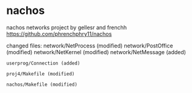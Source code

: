 nachos
======

nachos networks project by gellesr and frenchh
https://github.com/phrenchphry11/nachos

changed files:
	network/NetProcess (modified)
	network/PostOffice (modified)
	network/NetKernel (modified)
	network/NetMessage (added)

	userprog/Connection (added)

	proj4/Makefile (modified)
	
	nachos/Makefile (modified)


